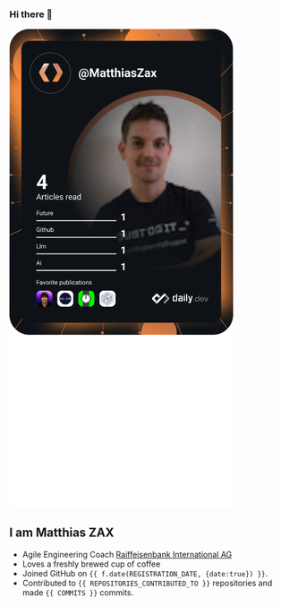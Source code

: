 ### Hi there 👋
<a href="https://app.daily.dev/MatthiasZax"><img src="https://github.com/Matthias-Zax/Matthias-Zax/blob/main/devcard.svg" width="400" alt="Matthias Zax's Dev Card"/></a>
<a href="https://github.com/Matthias-Zax/Matthias-Zax"><img src="https://github.com/Matthias-Zax/Matthias-Zax/blob/main/github-metrics.svg" width="400" alt="Matthias Zax's GitHub Metrics"/></a>


## I am Matthias ZAX
- Agile Engineering Coach [Raiffeisenbank International AG](https://www.rbinternational.com/de/raiffeisen.html)
- Loves a freshly brewed cup of coffee
- Joined GitHub on `{{ f.date(REGISTRATION_DATE, {date:true}) }}`.
- Contributed to `{{ REPOSITORIES_CONTRIBUTED_TO }}` repositories and made `{{ COMMITS }}` commits.
